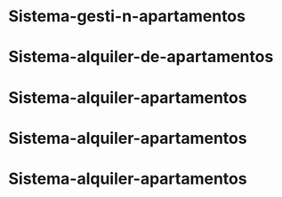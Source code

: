 # Sistema-gesti-n-apartamentos
# Sistema-alquiler-de-apartamentos
# Sistema-alquiler-apartamentos
# Sistema-alquiler-apartamentos
# Sistema-alquiler-apartamentos
